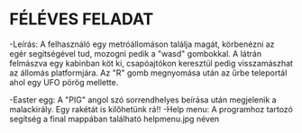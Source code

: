 # FÉLÉVES FELADAT #
-Leírás: A felhasználó egy metróállomáson találja magát, körbenézni az egér segítségével tud, mozogni pedik a "wasd" gombokkal. A látrán felmászva egy kabinban köt ki, csapóajtókon keresztül pedig visszamászhat az állomás platformjára. Az "R" gomb megnyomása után az űrbe teleportál ahol egy UFO pörög mellette.

-Easter egg: A "PIG" angol szó sorrendhelyes beírása után megjelenik a malackirály. Egy rakétát is kilőhetünk rá!!
-Help menu: A programhoz tartozó segítség a final mappában található helpmenu.jpg néven
